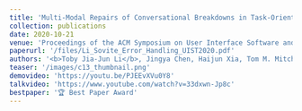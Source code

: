 ```yaml
---
title: 'Multi-Modal Repairs of Conversational Breakdowns in Task-Oriented Dialogs'
collection: publications
date: 2020-10-21
venue: 'Proceedings of the ACM Symposium on User Interface Software and Technology (UIST 2020)'
paperurl: '/files/Li_Sovite_Error_Handling_UIST2020.pdf'
authors: '<b>Toby Jia-Jun Li</b>, Jingya Chen, Haijun Xia, Tom M. Mitchell, and Brad A. Myers'
teaser: '/images/c13_thumbnail.png'
demovideo: 'https://youtu.be/PJEEvXVu0Y8'
talkvideo: 'https://www.youtube.com/watch?v=33dxwn-Jp8c'
bestpaper: '🏆 Best Paper Award'
---
```

